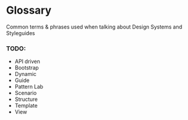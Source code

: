 # Glossary

Common terms & phrases used when talking about Design Systems and Styleguides

### TODO:
- API driven
- Bootstrap
- Dynamic
- Guide
- Pattern Lab
- Scenario
- Structure
- Template
- View
